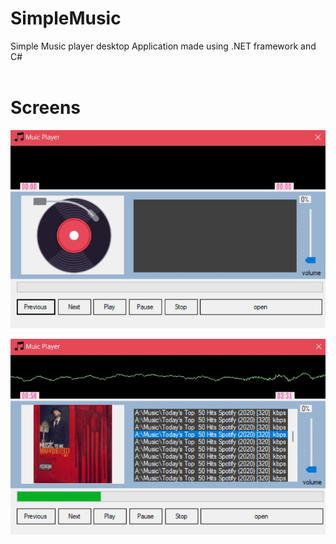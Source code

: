 # SimpleMusic <BR> 

Simple Music player desktop Application made using .NET framework and C# <br> <br> 
# Screens <br>
![image](/images/ss1.jpg)

![image](/images/ss2.jpg)
